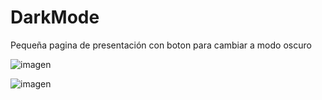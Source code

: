 # DarkMode

Pequeña pagina de presentación con boton para cambiar a modo oscuro 

![imagen](https://user-images.githubusercontent.com/114224382/209882302-b2710a67-69cf-4363-98c1-9172eccb7f03.png)

![imagen](https://user-images.githubusercontent.com/114224382/209882311-42ca76ec-576b-4f33-a02d-1d2b5a13fa49.png)

